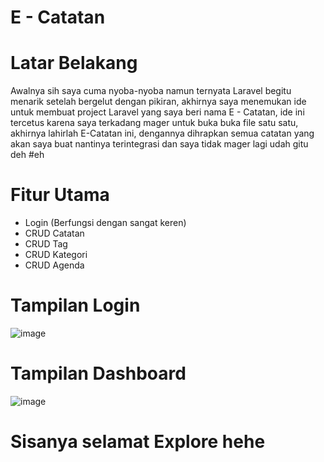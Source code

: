 # E - Catatan
# Latar Belakang
Awalnya sih saya cuma nyoba-nyoba namun ternyata Laravel begitu menarik setelah bergelut dengan pikiran, akhirnya saya menemukan ide untuk membuat project Laravel yang saya beri nama E - Catatan, ide ini tercetus karena saya terkadang mager untuk buka buka file satu satu, akhirnya lahirlah E-Catatan ini, dengannya dihrapkan semua catatan yang akan saya buat nantinya terintegrasi dan saya tidak mager lagi udah gitu deh #eh

# Fitur Utama
- Login (Berfungsi dengan sangat keren)
- CRUD Catatan
- CRUD Tag
- CRUD Kategori
- CRUD Agenda

# Tampilan Login
![image](https://user-images.githubusercontent.com/57394564/185760233-8db4a58c-7aca-4c7d-ad31-1cd1e3d97e26.png)

# Tampilan Dashboard
![image](https://user-images.githubusercontent.com/57394564/185760273-51b27da6-9f6f-4af6-9251-ed345b750a50.png)

# Sisanya selamat Explore hehe
